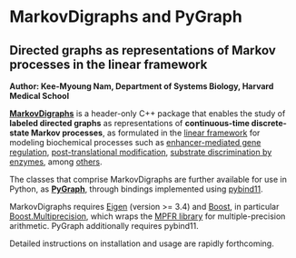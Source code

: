 # MarkovDigraphs and PyGraph

## Directed graphs as representations of Markov processes in the linear framework

**Author: Kee-Myoung Nam, Department of Systems Biology, Harvard Medical School**

[**MarkovDigraphs**](https://kmnam.github.io/markov-digraphs/)
is a header-only C++ package that enables the study of **labeled directed
graphs** as representations of **continuous-time discrete-state Markov
processes**, as formulated in the
[linear framework](https://journals.plos.org/plosone/article?id=10.1371/journal.pone.0036321)
for modeling biochemical processes such as
[enhancer-mediated gene regulation](https://www.cell.com/cell/fulltext/S0092-8674(16)30741-3),
[post-translational modification](https://journals.plos.org/ploscompbiol/article?id=10.1371/journal.pcbi.1007573),
[substrate discrimination by enzymes](https://journals.aps.org/pre/abstract/10.1103/PhysRevE.98.012420),
among [others](https://vcp.med.harvard.edu/papers.html).

The classes that comprise MarkovDigraphs are further available for use in
Python, as [**PyGraph**](https://kmnam.github.io/pygraph-docs/), through 
bindings implemented using [pybind11](https://pybind11.readthedocs.io/en/stable/).

MarkovDigraphs requires [Eigen](https://eigen.tuxfamily.org/index.php?title=Main_Page)
(version >= 3.4) and [Boost](https://www.boost.org/), in particular
[Boost.Multiprecision](https://www.boost.org/doc/libs/1_78_0/libs/multiprecision/doc/html/index.html),
which wraps the [MPFR library](https://www.mpfr.org/) for multiple-precision
arithmetic. PyGraph additionally requires pybind11.

Detailed instructions on installation and usage are rapidly forthcoming.  
